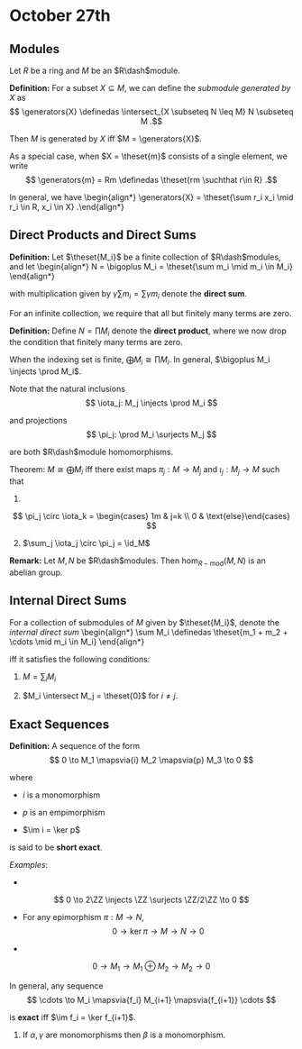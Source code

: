 # October 27th

## Modules

Let $R$ be a ring and $M$ be an $R\dash$module.

**Definition:**
For a subset $X\subseteq M$, we can define the *submodule generated by $X$* as
$$
\generators{X} \definedas \intersect_{X \subseteq N \leq M} N \subseteq M
.$$

Then $M$ is generated by $X$ iff $M = \generators{X}$.

As a special case, when $X = \theset{m}$ consists of a single element, we write
$$
\generators{m} = Rm \definedas \theset{rm \suchthat r\in R}
.$$

In general, we have
\begin{align*}
\generators{X} =  \theset{\sum r_i x_i \mid r_i \in R, x_i \in X}
.\end{align*}

## Direct Products and Direct Sums


**Definition:**
Let $\theset{M_i}$ be a finite collection of $R\dash$modules, and let
\begin{align*}
N = \bigoplus M_i = \theset{\sum m_i \mid m_i \in M_i}
\end{align*}

with multiplication given by $\gamma \sum m_i = \sum \gamma m_i$ denote the **direct sum**.

For an infinite collection, we require that all but finitely many terms are zero.

**Definition:**
Define $N = \prod M_i$ denote the **direct product**, where we now drop the condition that finitely many terms are zero.

When the indexing set is finite, $\bigoplus M_i \cong \prod M_i$.
In general, $\bigoplus M_i \injects \prod M_i$.

Note that the natural inclusions 
$$
\iota_j: M_j \injects \prod M_i
$$

and projections
$$
\pi_j: \prod M_i \surjects M_j
$$

are both $R\dash$module homomorphisms.

Theorem:
$M \cong \bigoplus M_i$ iff there exist maps $\pi_j: M \to M_j$ and $\iota_j: M_j \to M$ such that

1. 
$$
\pi_j \circ \iota_k = \begin{cases} 1m & j=k \\ 0 & \text{else}\end{cases}
$$

2. $\sum_j \iota_j \circ \pi_j = \id_M$

**Remark:**
Let $M, N$ be $R\dash$modules. 
Then $\hom_{R-\text{mod}}(M, N)$ is an abelian group.


## Internal Direct Sums

For a collection of submodules of $M$ given by $\theset{M_i}$, denote the *internal direct sum*
\begin{align*}
\sum M_i \definedas \theset{m_1 + m_2 + \cdots \mid m_i \in M_i}
\end{align*}

iff it satisfies the following conditions:

1. $M = \sum_i M_i$

2. $M_i \intersect M_j = \theset{0}$ for $i\neq j$.


## Exact Sequences

**Definition:**
A sequence of the form
$$
0 \to M_1 \mapsvia{i} M_2 \mapsvia{p} M_3 \to 0
$$

where

- $i$ is a monomorphism

- $p$ is an empimorphism

- $\im i = \ker p$

is said to be **short exact**.

*Examples*:

- 
$$
0 \to 2\ZZ \injects \ZZ \surjects \ZZ/2\ZZ \to 0
$$

- For any epimorphism $\pi: M\to N$,
$$
0 \to \ker \pi \to M \to N \to 0
$$

- 
$$
0 \to M_1 \to M_1 \oplus M_2 \to M_2 \to 0
$$


In general, any sequence
$$
\cdots \to M_i \mapsvia{f_i} M_{i+1} \mapsvia{f_{i+1}} \cdots
$$

is **exact** iff $\im f_i = \ker f_{i+1}$.
 

1. If $\alpha, \gamma$ are monomorphisms then $\beta$ is a monomorphism.

